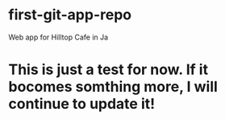 # first-git-app-repo
Web app for Hilltop Cafe in Ja
# This is just a test for now. If it bocomes somthing more, I will continue to update it!
